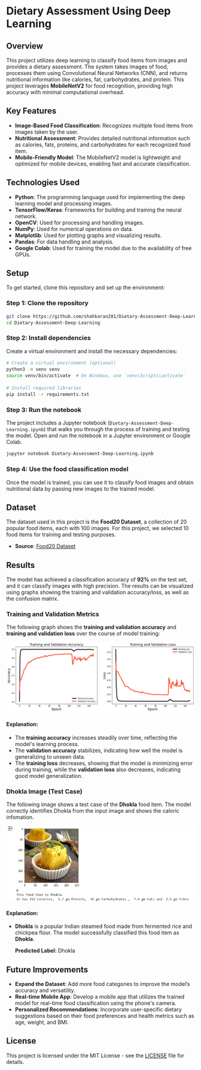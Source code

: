 
# Dietary Assessment Using Deep Learning

## Overview

This project utilizes deep learning to classify food items from images and provides a dietary assessment. The system takes images of food, processes them using Convolutional Neural Networks (CNN), and returns nutritional information like calories, fat, carbohydrates, and protein. This project leverages **MobileNetV2** for food recognition, providing high accuracy with minimal computational overhead.

## Key Features
- **Image-Based Food Classification**: Recognizes multiple food items from images taken by the user.
- **Nutritional Assessment**: Provides detailed nutritional information such as calories, fats, proteins, and carbohydrates for each recognized food item.
- **Mobile-Friendly Model**: The MobileNetV2 model is lightweight and optimized for mobile devices, enabling fast and accurate classification.

## Technologies Used
- **Python**: The programming language used for implementing the deep learning model and processing images.
- **TensorFlow/Keras**: Frameworks for building and training the neural network.
- **OpenCV**: Used for processing and handling images.
- **NumPy**: Used for numerical operations on data.
- **Matplotlib**: Used for plotting graphs and visualizing results.
- **Pandas**: For data handling and analysis.
- **Google Colab**: Used for training the model due to the availability of free GPUs.

## Setup

To get started, clone this repository and set up the environment:

### Step 1: Clone the repository

```bash
git clone https://github.com/shahkaran281/Dietary-Assessment-Deep-Learning.git
cd Dietary-Assessment-Deep-Learning
```

### Step 2: Install dependencies

Create a virtual environment and install the necessary dependencies:

```bash
# Create a virtual environment (optional)
python3 -m venv venv
source venv/bin/activate  # On Windows, use `venv\Scripts\activate`

# Install required libraries
pip install -r requirements.txt
```

### Step 3: Run the notebook

The project includes a Jupyter notebook (`Dietary-Assessment-Deep-Learning.ipynb`) that walks you through the process of training and testing the model. Open and run the notebook in a Jupyter environment or Google Colab.

```bash
jupyter notebook Dietary-Assessment-Deep-Learning.ipynb
```

### Step 4: Use the food classification model

Once the model is trained, you can use it to classify food images and obtain nutritional data by passing new images to the trained model.

## Dataset

The dataset used in this project is the **Food20 Dataset**, a collection of 20 popular food items, each with 100 images. For this project, we selected 10 food items for training and testing purposes.

- **Source**: [Food20 Dataset](https://www.kaggle.com/cdart99/food20dataset)

## Results

The model has achieved a classification accuracy of **92%** on the test set, and it can classify images with high precision. The results can be visualized using graphs showing the training and validation accuracy/loss, as well as the confusion matrix.

### Training and Validation Metrics

The following graph shows the **training and validation accuracy** and **training and validation loss** over the course of model training:

![Training and Validation Metrics](model-performance-graph.png)

#### Explanation:
- The **training accuracy** increases steadily over time, reflecting the model's learning process.
- The **validation accuracy** stabilizes, indicating how well the model is generalizing to unseen data.
- The **training loss** decreases, showing that the model is minimizing error during training, while the **validation loss** also decreases, indicating good model generalization.

### Dhokla Image (Test Case)

The following image shows a test case of the **Dhokla** food item. The model correctly identifies Dhokla from the input image and shows the caloric infomation.

![Dhokla Test Image](dhokla-result-image.png)

#### Explanation:
- **Dhokla** is a popular Indian steamed food made from fermented rice and chickpea flour. The model successfully classified this food item as **Dhokla**.
  
  **Predicted Label:** Dhokla  

## Future Improvements
- **Expand the Dataset**: Add more food categories to improve the model’s accuracy and versatility.
- **Real-time Mobile App**: Develop a mobile app that utilizes the trained model for real-time food classification using the phone's camera.
- **Personalized Recommendations**: Incorporate user-specific dietary suggestions based on their food preferences and health metrics such as age, weight, and BMI.

## License

This project is licensed under the MIT License - see the [LICENSE](LICENSE) file for details.
